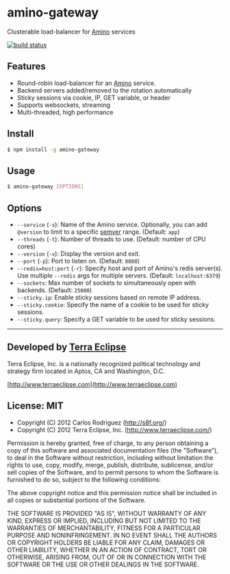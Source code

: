 amino-gateway
=============

Clusterable load-balancer for [Amino](https://github.com/amino/amino) services

[![build status](https://secure.travis-ci.org/amino/amino-gateway.png)](http://travis-ci.org/amino/amino-gateway)

Features
--------

- Round-robin load-balancer for an [Amino](https://github.com/amino/amino) service.
- Backend servers added/removed to the rotation automatically
- Sticky sessions via cookie, IP, GET variable, or header
- Supports websockets, streaming
- Multi-threaded, high performance

Install
-------

```bash
$ npm install -g amino-gateway
```

Usage
-----

```bash
$ amino-gateway [OPTIONS]
```

Options
-------

- `--service` (`-s`): Name of the Amino service. Optionally, you can add
  `@version` to limit to a specific [semver](http://semver.org/) range.
  (Default: `app`)
- `--threads` (`-t`): Number of threads to use. (Default: number of CPU cores)
- `--version` (`-v`): Display the version and exit.
- `--port` (`-p`): Port to listen on. (Default: `8080`)
- `--redis=host:port` (`-r`): Specify host and port of Amino's redis server(s).
  Use multiple `--redis` args for multiple servers. (Default: `localhost:6379`)
- `--sockets`: Max number of sockets to simultaneously open with backends.
  (Default: `25000`)
- `--sticky.ip`: Enable sticky sessions based on remote IP address.
- `--sticky.cookie`: Specify the name of a cookie to be used for sticky sessions.
- `--sticky.query`: Specify a GET variable to be used for sticky sessions.

---

Developed by [Terra Eclipse](http://www.terraeclipse.com)
---------------------------------------------------------

Terra Eclipse, Inc. is a nationally recognized political technology and
strategy firm located in Aptos, CA and Washington, D.C.

[http://www.terraeclipse.com](http://www.terraeclipse.com)

License: MIT
------------

- Copyright (C) 2012 Carlos Rodriguez (http://s8f.org/)
- Copyright (C) 2012 Terra Eclipse, Inc. (http://www.terraeclipse.com/)

Permission is hereby granted, free of charge, to any person obtaining a copy
of this software and associated documentation files (the "Software"), to deal
in the Software without restriction, including without limitation the rights
to use, copy, modify, merge, publish, distribute, sublicense, and/or sell
copies of the Software, and to permit persons to whom the Software is furnished
to do so, subject to the following conditions:

The above copyright notice and this permission notice shall be included in
all copies or substantial portions of the Software.

THE SOFTWARE IS PROVIDED "AS IS", WITHOUT WARRANTY OF ANY KIND, EXPRESS OR
IMPLIED, INCLUDING BUT NOT LIMITED TO THE WARRANTIES OF MERCHANTABILITY,
FITNESS FOR A PARTICULAR PURPOSE AND NONINFRINGEMENT. IN NO EVENT SHALL THE
AUTHORS OR COPYRIGHT HOLDERS BE LIABLE FOR ANY CLAIM, DAMAGES OR OTHER
LIABILITY, WHETHER IN AN ACTION OF CONTRACT, TORT OR OTHERWISE, ARISING FROM,
OUT OF OR IN CONNECTION WITH THE SOFTWARE OR THE USE OR OTHER DEALINGS IN THE
SOFTWARE.